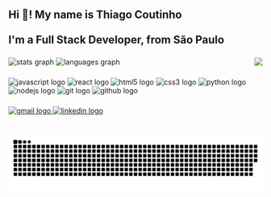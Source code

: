 <h2 align="left">Hi 👋! My name is Thiago Coutinho<br><br>I'm a Full Stack Developer, from São Paulo</h2>

###

<img align="right" height="150" src="https://media.tenor.com/bQCwwu0yF90AAAAi/developer-workstation.gif"  />

###

<div align="left">
  <img src="https://github-readme-stats.vercel.app/api?hide_title=false&hide_rank=false&show_icons=true&include_all_commits=true&count_private=true&disable_animations=false&theme=dracula&locale=en&hide_border=false&username=thi-coutinho" height="150" alt="stats graph"  />
  <img src="https://github-readme-stats.vercel.app/api/top-langs?locale=en&hide_title=false&layout=compact&card_width=320&langs_count=5&theme=dracula&hide_border=false&username=thi-coutinho" height="123" alt="languages graph"  />
</div>

###

<div align="left">
  <img src="https://cdn.jsdelivr.net/gh/devicons/devicon/icons/javascript/javascript-original.svg" height="38" width="50" alt="javascript logo"  />
  <img src="https://cdn.jsdelivr.net/gh/devicons/devicon/icons/react/react-original-wordmark.svg" height="38" width="50" alt="react logo"  />
  <img src="https://cdn.jsdelivr.net/gh/devicons/devicon/icons/html5/html5-plain-wordmark.svg" height="38" width="50" alt="html5 logo"  />
  <img src="https://cdn.jsdelivr.net/gh/devicons/devicon/icons/css3/css3-plain-wordmark.svg" height="38" width="50" alt="css3 logo"  />
  <img src="https://cdn.jsdelivr.net/gh/devicons/devicon/icons/python/python-original-wordmark.svg" height="38" width="50" alt="python logo"  />
  <img src="https://cdn.jsdelivr.net/gh/devicons/devicon/icons/nodejs/nodejs-original.svg" height="38" width="50" alt="nodejs logo"  />
  <img src="https://cdn.jsdelivr.net/gh/devicons/devicon/icons/git/git-original.svg" height="38" width="50" alt="git logo"  />
  <img src="https://cdn.jsdelivr.net/gh/devicons/devicon/icons/github/github-original.svg" height="38" width="50" alt="github logo"  />
</div>

###

<div align="left">
  <a href="thi.coutinho.santos@gmail.com" target="_blank">
    <img src="https://img.shields.io/static/v1?message=Gmail&logo=gmail&label=&color=D14836&logoColor=white&labelColor=&style=for-the-badge" height="35" alt="gmail logo"  />
  </a>
  <a href="https://www.linkedin.com/in/thiago-coutinho-a5342640/" target="_blank">
    <img src="https://img.shields.io/static/v1?message=LinkedIn&logo=linkedin&label=&color=0077B5&logoColor=white&labelColor=&style=for-the-badge" height="35" alt="linkedin logo"  />
  </a>
</div>

###

<br clear="both">

<img src="https://github.com/thi-coutinho/thi-coutinho/blob/output/snake.svg" alt="Snake animation" />

###
